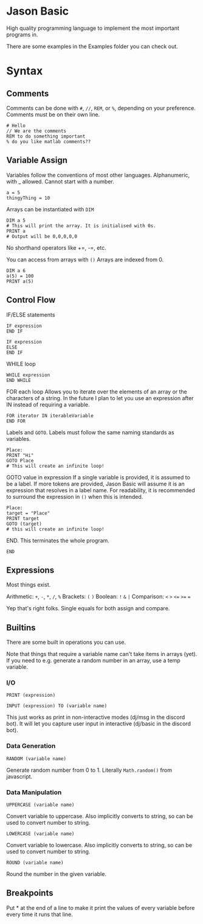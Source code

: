 # Jason Basic

High quality programming language to implement the most important programs in.

There are some examples in the Examples folder you can check out.

# Syntax

## Comments

Comments can be done with `#`, `//`, `REM`, or `%`, depending on your preference. Comments must be on their own line.

```
# Hello
// We are the comments
REM to do something important
% do you like matlab comments??
```

## Variable Assign

Variables follow the conventions of most other languages. Alphanumeric, with _ allowed. Cannot start with a number.

```
a = 5
thingyThing = 10
```

Arrays can be instantiated with `DIM`
```
DIM a 5
# This will print the array. It is initialised with 0s.
PRINT a
# Output will be 0,0,0,0,0
```

No shorthand operators like +=, -=, etc.

You can access from arrays with `()`
Arrays are indexed from 0.
```
DIM a 6
a(5) = 100
PRINT a(5)
```

## Control Flow

IF/ELSE statements
```
IF expression
END IF
```

```
IF expression
ELSE
END IF
```

WHILE loop
```
WHILE expression
END WHILE
```

FOR each loop
Allows you to iterate over the elements of an array or the characters of a string.
In the future I plan to let you use an expression after IN instead of requiring a variable.
```
FOR iterator IN iterableVariable
END FOR
```

Labels and `GOTO`. Labels must follow the same naming standards as variables. 
```
Place:
PRINT "Hi"
GOTO Place
# This will create an infinite loop!
```

GOTO value in expression
If a single variable is provided, it is assumed to be a label.
If more tokens are provided, Jason Basic will assume it is an expression that resolves in a label name.
For readability, it is recommended to surround the expression in `()` when this is intended.

```
Place:
target = "Place"
PRINT target
GOTO (target)
# this will create an infinite loop!
```

END. This terminates the whole program.
```
END
```

## Expressions

Most things exist. 

Arithmetic: `+`, `-`, `*`, `/`, `%`
Brackets: `(` `)`
Boolean: `!` `&` `|`
Comparison: `<` `>` `<=` `>=` `=`

Yep that's right folks. Single equals for both assign and compare.

## Builtins

There are some built in operations you can use.

Note that things that require a variable name can't take items in arrays (yet). If you need to e.g. generate a random number in an array, use a temp variable.

### I/O
```
PRINT (expression)
```

```
INPUT (expression) TO (variable name)
```
This just works as print in non-interactive modes (dj/msg in the discord bot). It will let you capture user input in interactive (dj/basic in the discord bot).

### Data Generation
```
RANDOM (variable name)
```
Generate random number from 0 to 1. Literally `Math.random()` from javascript.

### Data Manipulation
```
UPPERCASE (variable name)
```
Convert variable to uppercase. Also implicitly converts to string, so can be used to convert number to string.

```
LOWERCASE (variable name)
```
Convert variable to lowercase. Also implicitly converts to string, so can be used to convert number to string.

```
ROUND (variable name)
```
Round the number in the given variable.

## Breakpoints
Put * at the end of a line to make it print the values of every variable before every time it runs that line.
